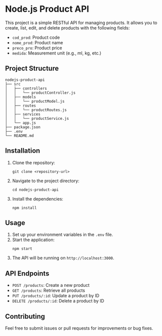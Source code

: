 # Node.js Product API

This project is a simple RESTful API for managing products. It allows you to create, list, edit, and delete products with the following fields:

- `cod_prod`: Product code
- `nome_prod`: Product name
- `preco_pro`: Product price
- `medida`: Measurement unit (e.g., ml, kg, etc.)

## Project Structure

```
nodejs-product-api
├── src
│   ├── controllers
│   │   └── productController.js
│   ├── models
│   │   └── productModel.js
│   ├── routes
│   │   └── productRoutes.js
│   ├── services
│   │   └── productService.js
│   └── app.js
├── package.json
├── .env
└── README.md
```

## Installation

1. Clone the repository:
   ```
   git clone <repository-url>
   ```
2. Navigate to the project directory:
   ```
   cd nodejs-product-api
   ```
3. Install the dependencies:
   ```
   npm install
   ```

## Usage

1. Set up your environment variables in the `.env` file.
2. Start the application:
   ```
   npm start
   ```
3. The API will be running on `http://localhost:3000`.

## API Endpoints

- `POST /products`: Create a new product
- `GET /products`: Retrieve all products
- `PUT /products/:id`: Update a product by ID
- `DELETE /products/:id`: Delete a product by ID

## Contributing

Feel free to submit issues or pull requests for improvements or bug fixes.